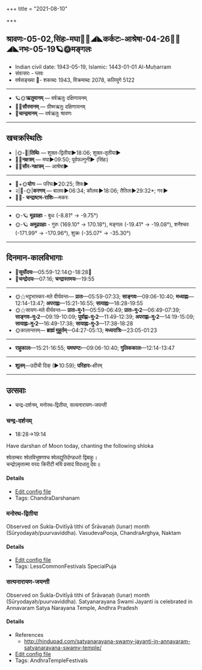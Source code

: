 +++
title = "2021-08-10"

+++
## श्रावणः-05-02,सिंहः-मघा🌛🌌◢◣कर्कटः-आश्रेषा-04-26🌌🌞◢◣नभः-05-19🪐🌞मङ्गलः
- Indian civil date: 1943-05-19, Islamic: 1443-01-01 Al-Muḥarram
- संवत्सरः - प्लवः
- वर्षसङ्ख्या 🌛- शकाब्दः 1943, विक्रमाब्दः 2078, कलियुगे 5122
___________________
- 🪐🌞**ऋतुमानम्** — वर्षऋतुः दक्षिणायनम्
- 🌌🌞**सौरमानम्** — ग्रीष्मऋतुः दक्षिणायनम्
- 🌛**चान्द्रमानम्** — वर्षऋतुः श्रावणः
___________________


## खचक्रस्थितिः
- |🌞-🌛|**तिथिः** — शुक्ल-द्वितीया►18:06; शुक्ल-तृतीया►  
- 🌌🌛**नक्षत्रम्** — मघा►09:50; पूर्वफल्गुनी► (सिंहः)  
- 🌌🌞**सौर-नक्षत्रम्** — आश्रेषा►  
___________________
- 🌛+🌞**योगः** — परिघः►20:25; शिवः►  
- २|🌛-🌞|**करणम्** — बालवः►06:34; कौलवः►18:06; तैतिलः►29:32*; गरः►  
- 🌌🌛- **चन्द्राष्टम-राशिः**—मकरः  
___________________
- 🌞-🪐 **मूढग्रहाः** - बुधः (-8.81° → -9.75°)
- 🌞-🪐 **अमूढग्रहाः** - गुरुः (169.10° → 170.18°), मङ्गलः (-19.41° → -19.08°), शनैश्चरः (-171.99° → -170.96°), शुक्रः (-35.07° → -35.30°)
___________________


## दिनमान-कालविभागाः
- 🌅**सूर्योदयः**—05:59-12:14🌞️-18:28🌇  
- 🌛**चन्द्रोदयः**—07:16; **चन्द्रास्तमयः**—19:55  
___________________
- 🌞⚝भट्टभास्कर-मते वीर्यवन्तः— **प्रातः**—05:59-07:33; **साङ्गवः**—09:06-10:40; **मध्याह्नः**—12:14-13:47; **अपराह्णः**—15:21-16:55; **सायाह्नः**—18:28-19:55  
- 🌞⚝सायण-मते वीर्यवन्तः— **प्रातः-मु॰1**—05:59-06:49; **प्रातः-मु॰2**—06:49-07:39; **साङ्गवः-मु॰2**—09:19-10:09; **पूर्वाह्णः-मु॰2**—11:49-12:39; **अपराह्णः-मु॰2**—14:19-15:09; **सायाह्नः-मु॰2**—16:49-17:38; **सायाह्नः-मु॰3**—17:38-18:28  
- 🌞कालान्तरम्— **ब्राह्मं मुहूर्तम्**—04:27-05:13; **मध्यरात्रिः**—23:05-01:23  
___________________
- **राहुकालः**—15:21-16:55; **यमघण्टः**—09:06-10:40; **गुलिककालः**—12:14-13:47  
___________________
- **शूलम्**—उदीची दिक् (►10:59); **परिहारः**–क्षीरम्  
___________________

## उत्सवाः
- चन्द्र-दर्शनम्, मनोरथ-द्वितीया, सत्यनारायण-जयन्ती
### चन्द्र-दर्शनम्
- 18:28→19:14

Have darshan of Moon today, chanting the following shloka

श्वेताम्बरः श्वेतविभूषणश्च श्वेतद्युतिर्दण्डधरो द्विबाहुः।  
चन्द्रोऽमृतात्मा वरदः किरीटी मयि प्रसादं विदधातु देवः॥



#### Details
- [Edit config file](https://github.com/jyotisham/adyatithi/tree/master/devatA/graha/description_only/candra-darzanam.toml)
- Tags: ChandraDarshanam


### मनोरथ-द्वितीया

Observed on Śukla-Dvitīyā tithi of Śrāvaṇaḥ (lunar) month (Sūryodayaḥ/puurvaviddha). VasudevaPooja, ChandraArghya, Naktam

#### Details
- [Edit config file](https://github.com/jyotisham/adyatithi/tree/master/general/lunar_month/tithi/05/02/manOratha-dvitIyA.toml)
- Tags: LessCommonFestivals SpecialPuja


### सत्यनारायण-जयन्ती

Observed on Śukla-Dvitīyā tithi of Śrāvaṇaḥ (lunar) month (Sūryodayaḥ/puurvaviddha). Satyanarayana Swami Jayanti is celebrated in Annavaram Satya Narayana Temple, Andhra Pradesh

#### Details
- References
  - http://hindupad.com/satyanarayana-swamy-jayanti-in-annavaram-satyanarayana-swamy-temple/
- [Edit config file](https://github.com/jyotisham/adyatithi/tree/master/temples/Andhra/lunar_month/tithi/05/02/satyanArAyaNa~jayantI.toml)
- Tags: AndhraTempleFestivals


